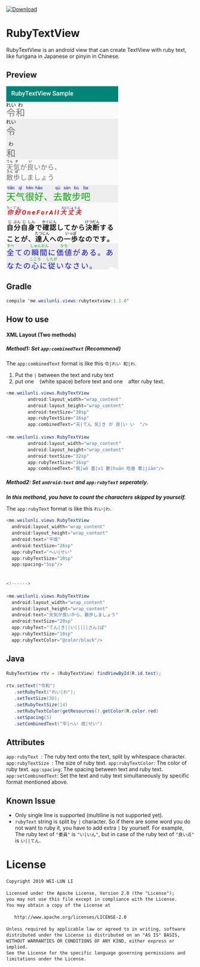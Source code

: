 [ ![Download](https://api.bintray.com/packages/b84330808/maven/rubytextview/images/download.svg) ](https://bintray.com/b84330808/maven/rubytextview/_latestVersion)

# RubyTextView
RubyTextView is an android view that can create TextView with ruby text, like furigana in Japanese or pinyin in Chinese.

## Preview
<img src="https://github.com/b84330808/RubyTextView/blob/master/screen_shot/preview.jpg" alt="preview" width="300"/>


## Gradle
```java
compile 'me.weilunli.views:rubytextview:1.1.0'
```
## How to use
#### XML Layout (Two methods)
##### Method1: Set `app:combinedText` (Recommend)

The `app:combinedText` format is like this `令|れい 和|わ`. 
1. Put the `|` between the text and ruby text 
2. put one ` ` (white space) before text and one ` ` after ruby text.
```java
<me.weilunli.views.RubyTextView
        android:layout_width="wrap_content"
        android:layout_height="wrap_content"
        android:textSize="30sp"
        app:rubyTextSize="16sp"
        app:combinedText="天|てん 気|き が 良|い い  "/>

<me.weilunli.views.RubyTextView
        android:layout_width="wrap_content"
        android:layout_height="wrap_content"
        android:textSize="32sp"
        app:rubyTextSize="16sp"
        app:combinedText="我|wǒ 喜|xǐ 歡|huān 吃香 蕉|jiāo"/>
```
##### Method2: Set `android:text` and `app:rubyText` seperately.
***In this methond, you have to count the characters skipped by yourself.***

The `app:rubyText` format is like this `れい|わ`. 

```java
<me.weilunli.views.RubyTextView  
  android:layout_width="wrap_content"  
  android:layout_height="wrap_content"  
  android:text="平成"  
  android:textSize="26sp"
  app:rubyText="へい|せい"  
  app:rubyTextSize="10sp"
  app:spacing="5sp"/> 


<!------>

<me.weilunli.views.RubyTextView  
  android:layout_width="wrap_content"  
  android:layout_height="wrap_content"  
  android:text="天気が良いから、散歩しましょう"  
  android:textSize="20sp"  
  app:rubyText="てん|き||い|||||さん|ぽ"  
  app:rubyTextSize="10sp"
  app:rubyTextColor="@color/black"/>

```
## Java
```java
RubyTextView rtv = (RubyTextView) findViewById(R.id.test);

rtv.setText("令和")
   .setRubyText("れい|わ");
   .setTextSize(30);
   .setRubyTextSize(14)
   .setRubyTextColor(getResources().getColor(R.color.red)
   .setSpacing(5) 
   .setCombinedText("平|へい 成|せい") 
```
## Attributes
`app:rubyText `: The ruby text onto the text, split by whitespace character.
`app:rubyTextSize `: The size of ruby text.
`app:rubyTextColor`: The color of ruby text.
`app:spacing`: The spacing between text and ruby text.
`app:setCombinedText`: Set the text and ruby text simultaneously by specific format mentioned above.



## Known Issue
- Only single line is supported (multiline is not supported yet).
- `rubyText` string is split by `|` character. So if there are some word you do not want to ruby it, you have to add extra `|` by yourself. For example,  The ruby text of `"委員"` is `"い|いん"`, but in case of  the ruby text of `"良い点"` is `い||てん`.

<!-- ## TODO
- Make the processing of adding text and rubyText easily.  -->

# License
```
Copyright 2019 WEI-LUN LI

Licensed under the Apache License, Version 2.0 (the "License");
you may not use this file except in compliance with the License.
You may obtain a copy of the License at

   http://www.apache.org/licenses/LICENSE-2.0

Unless required by applicable law or agreed to in writing, software
distributed under the License is distributed on an "AS IS" BASIS,
WITHOUT WARRANTIES OR CONDITIONS OF ANY KIND, either express or implied.
See the License for the specific language governing permissions and
limitations under the License.
```